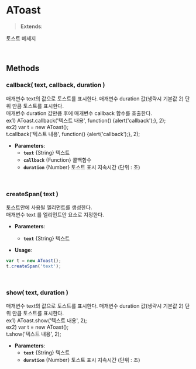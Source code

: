 # AToast
> **Extends**: 

토스트 메세지

<br/>

## Methods

### callback( text, callback, duration )

매개변수 text의 값으로 토스트를 표시한다. 매개변수 duration 값(생략시 기본값 2) 단위 만큼 토스트를 표시한다.<br/>매개변수 duration 값만큼 후에 매개변수 callback 함수를 호출한다.<br/>ex1) AToast.callback('텍스트 내용', function() {alert('callback');}, 2);<br/>ex2) var t = new AToast();<br/>t.callback('텍스트 내용', function() {alert('callback');}, 2);

* **Parameters**: 
	* **`text`** {String} 텍스트
	* **`callback`** {Function} 콜백함수
	* **`duration`** {Number} 토스트 표시 지속시간 (단위 : 초)

<br/>

### createSpan( text )

토스트안에 사용될 엘리먼트를 생성한다.<br/>매개변수 text 를 엘리먼트안 요소로 지정한다.

* **Parameters**: 
	* **`text`** {String} 텍스트

* **Usage**: 
```js
var t = new AToast();
t.createSpan('text');
```

<br/>

### show( text, duration )

매개변수 text의 값으로 토스트를 표시한다. 매개변수 duration 값(생략시 기본값 2) 단위 만큼 토스트를 표시한다.<br/>ex1) AToast.show('텍스트 내용', 2);<br/>ex2) var t = new AToast();<br/>t.show('텍스트 내용', 2);

* **Parameters**: 
	* **`text`** {String} 텍스트
	* **`duration`** {Number} 토스트 표시 지속시간 (단위 : 초)

<br/>
<br/>
